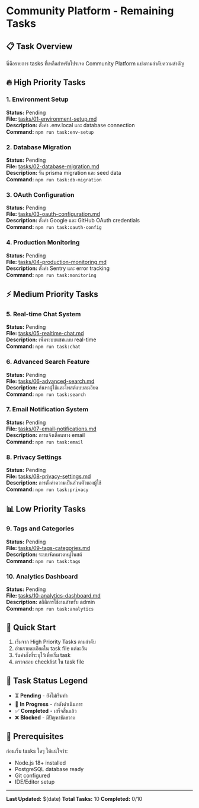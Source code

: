 # Community Platform - Remaining Tasks

## 📋 Task Overview

นี่คือรายการ tasks ที่เหลือสำหรับโปรเจค Community Platform แบ่งตามลำดับความสำคัญ

## 🔥 High Priority Tasks

### 1. Environment Setup
**Status:** Pending  
**File:** [tasks/01-environment-setup.md](./tasks/01-environment-setup.md)  
**Description:** ตั้งค่า .env.local และ database connection  
**Command:** `npm run task:env-setup`

### 2. Database Migration
**Status:** Pending  
**File:** [tasks/02-database-migration.md](./tasks/02-database-migration.md)  
**Description:** รัน prisma migration และ seed data  
**Command:** `npm run task:db-migration`

### 3. OAuth Configuration
**Status:** Pending  
**File:** [tasks/03-oauth-configuration.md](./tasks/03-oauth-configuration.md)  
**Description:** ตั้งค่า Google และ GitHub OAuth credentials  
**Command:** `npm run task:oauth-config`

### 4. Production Monitoring
**Status:** Pending  
**File:** [tasks/04-production-monitoring.md](./tasks/04-production-monitoring.md)  
**Description:** ตั้งค่า Sentry และ error tracking  
**Command:** `npm run task:monitoring`

## ⚡ Medium Priority Tasks

### 5. Real-time Chat System
**Status:** Pending  
**File:** [tasks/05-realtime-chat.md](./tasks/05-realtime-chat.md)  
**Description:** เพิ่มระบบแชทแบบ real-time  
**Command:** `npm run task:chat`

### 6. Advanced Search Feature
**Status:** Pending  
**File:** [tasks/06-advanced-search.md](./tasks/06-advanced-search.md)  
**Description:** ค้นหาผู้ใช้และโพสต์แบบละเอียด  
**Command:** `npm run task:search`

### 7. Email Notification System
**Status:** Pending  
**File:** [tasks/07-email-notifications.md](./tasks/07-email-notifications.md)  
**Description:** การแจ้งเตือนทาง email  
**Command:** `npm run task:email`

### 8. Privacy Settings
**Status:** Pending  
**File:** [tasks/08-privacy-settings.md](./tasks/08-privacy-settings.md)  
**Description:** การตั้งค่าความเป็นส่วนตัวของผู้ใช้  
**Command:** `npm run task:privacy`

## 📊 Low Priority Tasks

### 9. Tags and Categories
**Status:** Pending  
**File:** [tasks/09-tags-categories.md](./tasks/09-tags-categories.md)  
**Description:** ระบบจัดหมวดหมู่โพสต์  
**Command:** `npm run task:tags`

### 10. Analytics Dashboard
**Status:** Pending  
**File:** [tasks/10-analytics-dashboard.md](./tasks/10-analytics-dashboard.md)  
**Description:** สถิติการใช้งานสำหรับ admin  
**Command:** `npm run task:analytics`

## 🚀 Quick Start

1. เริ่มจาก High Priority Tasks ตามลำดับ
2. อ่านรายละเอียดใน task file แต่ละอัน
3. รันคำสั่งที่ระบุไว้เพื่อเริ่ม task
4. ตรวจสอบ checklist ใน task file

## 📝 Task Status Legend

- ⏳ **Pending** - ยังไม่เริ่มทำ
- 🔄 **In Progress** - กำลังดำเนินการ
- ✅ **Completed** - เสร็จสิ้นแล้ว
- ❌ **Blocked** - มีปัญหาขัดขวาง

## 🔧 Prerequisites

ก่อนเริ่ม tasks ใดๆ ให้แน่ใจว่า:
- Node.js 18+ installed
- PostgreSQL database ready
- Git configured
- IDE/Editor setup

---

**Last Updated:** $(date)
**Total Tasks:** 10
**Completed:** 0/10